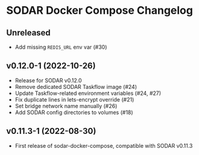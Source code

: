# SODAR Docker Compose Changelog

## Unreleased

- Add missing `REDIS_URL` env var (#30)

## v0.12.0-1 (2022-10-26)

- Release for SODAR v0.12.0
- Remove dedicated SODAR Taskflow image (#24)
- Update Taskflow-related environment variables (#24, #27)
- Fix duplicate lines in lets-encrypt override (#21)
- Set bridge network name manually (#26)
- Add SODAR config directories to volumes (#18)

## v0.11.3-1 (2022-08-30)

- First release of sodar-docker-compose, compatible with SODAR v0.11.3
